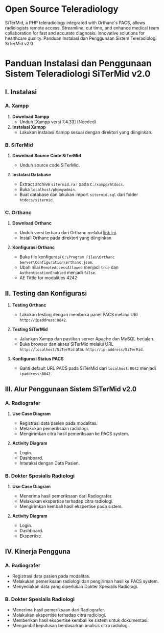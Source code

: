 # Open Source Teleradiology
SiTerMid, a PHP teleradiology integrated with Orthanc's PACS, allows radiologists remote access. Streamline, cut time, and enhance medical team collaboration for fast and accurate diagnosis. Innovative solutions for healthcare quality.
Panduan Instalasi dan Penggunaan Sistem Teleradiologi SiTerMid v2.0

# Panduan Instalasi dan Penggunaan Sistem Teleradiologi SiTerMid v2.0

## I. Instalasi

### A. Xampp
1. **Download Xampp**
   - Unduh [Xampp versi 7.4.33] (Needed)
2. **Instalasi Xampp**
   - Lakukan instalasi Xampp sesuai dengan direktori yang diinginkan.

### B. SiTerMid
1. **Download Source Code SiTerMid**
   - Unduh source code SiTerMid.

2. **Instalasi Database**
   - Extract archive `sitermid.rar` pada `C:/xampp/htdocs`.
   - Buka `localhost/phpmyadmin`.
   - Buat database dan lakukan import `sitermid.sql` dari folder `htdocs/sitermid`.

### C. Orthanc
1. **Download Orthanc**
   - Unduh versi terbaru dari Orthanc melalui [link ini](https://www.orthanc-server.com/download.php).
   - Install Orthanc pada direktori yang diinginkan.

2. **Konfigurasi Orthanc**
   - Buka file konfigurasi `C:\Program Files\Orthanc Server\Configuration\orthanc.json`.
   - Ubah nilai `RemoteAccessAllowed` menjadi `true` dan `AuthenticationEnabled` menjadi `false`.
   - AE Tittle for modalities 4242

## II. Testing dan Konfigurasi

1. **Testing Orthanc**
   - Lakukan testing dengan membuka panel PACS melalui URL `http://ipaddress:8042`.

2. **Testing SiTerMid**
   - Jalankan Xampp dan pastikan server Apache dan MySQL berjalan.
   - Buka browser dan akses SiTerMid melalui URL `http://localhost/SiTerMid` atau `http://ip-address/SiTerMid`.

3. **Konfigurasi Status PACS**
   - Ganti default URL PACS pada SiTerMid dari `localhost:8042` menjadi `ipaddress:8042`.

## III. Alur Penggunaan Sistem SiTerMid v2.0

### A. Radiografer

1. **Use Case Diagram**
   - Registrasi data pasien pada modalitas.
   - Melakukan pemeriksaan radiologi.
   - Mengirimkan citra hasil pemeriksaan ke PACS system.

2. **Activity Diagram**
   - Login.
   - Dashboard.
   - Interaksi dengan Data Pasien.

### B. Dokter Spesialis Radiologi

1. **Use Case Diagram**
   - Menerima hasil pemeriksaan dari Radiografer.
   - Melakukan ekspertise terhadap citra radiologi.
   - Mengirimkan kembali hasil ekspertise pada sistem.

2. **Activity Diagram**
   - Login.
   - Dashboard.
   - Ekspertise.

## IV. Kinerja Pengguna

### A. Radiografer

- Registrasi data pasien pada modalitas.
- Melakukan pemeriksaan radiologi dan pengiriman hasil ke PACS system.
- Menyediakan data yang diperlukan Dokter Spesialis Radiologi.

### B. Dokter Spesialis Radiologi

- Menerima hasil pemeriksaan dari Radiografer.
- Melakukan ekspertise terhadap citra radiologi.
- Memberikan hasil ekspertise kembali ke sistem untuk dokumentasi.
- Mengambil keputusan berdasarkan analisis citra radiologi.

[link_xampp]: <link_to_xampp>
[link_sitermid]: <link_to_sitermid>
[link_orthanc]: <link_to_orthanc>
